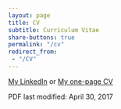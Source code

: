 ```yaml
---
layout: page
title: CV
subtitle: Curriculum Vitae
share-buttons: true
permalink: "/cv"
redirect_from:
 - "/CV"
---
```


<div class="text-center">
  <p>
    <span id="linkedin">
      <a class="btn btn-primary" href="https://linkedin.com/in/eusebius" title="Online, up-to-date CV">My LinkedIn</a>
    </span>
    or
    <span id="download">
      <a class="btn btn-success" href="/raw/docs/Eusebius_Ngemera_CV.pdf" title="CV as a PDF">My one-page CV</a>
    </span>
  </p>
  <p class="text-muted">
    PDF last modified: April 30, 2017
  </p>
</div>
